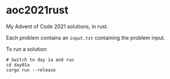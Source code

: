 # aoc2021rust

My Advent of Code 2021 solutions, in rust.

Each problem contains an `input.txt` containing the problem input.

To run a solution:
```
# Switch to day 1a and run
cd day01a
cargo run --release
```
